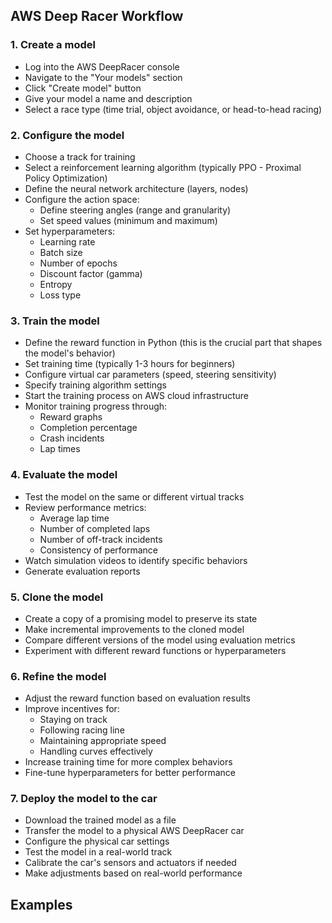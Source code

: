 ## AWS Deep Racer Workflow
### 1. Create a model

- Log into the AWS DeepRacer console
- Navigate to the "Your models" section
- Click "Create model" button
- Give your model a name and description
- Select a race type (time trial, object avoidance, or head-to-head racing)

### 2. Configure the model

- Choose a track for training
- Select a reinforcement learning algorithm (typically PPO - Proximal Policy Optimization)
- Define the neural network architecture (layers, nodes)
- Configure the action space:
    - Define steering angles (range and granularity)
    - Set speed values (minimum and maximum)
- Set hyperparameters:
    - Learning rate
    - Batch size
    - Number of epochs
    - Discount factor (gamma)
    - Entropy
    - Loss type

### 3. Train the model

- Define the reward function in Python (this is the crucial part that shapes the model's behavior)
- Set training time (typically 1-3 hours for beginners)
- Configure virtual car parameters (speed, steering sensitivity)
- Specify training algorithm settings
- Start the training process on AWS cloud infrastructure
- Monitor training progress through:
    - Reward graphs
    - Completion percentage
    - Crash incidents
    - Lap times

### 4. Evaluate the model

- Test the model on the same or different virtual tracks
- Review performance metrics:
    - Average lap time
    - Number of completed laps
    - Number of off-track incidents
    - Consistency of performance
- Watch simulation videos to identify specific behaviors
- Generate evaluation reports

### 5. Clone the model

- Create a copy of a promising model to preserve its state
- Make incremental improvements to the cloned model
- Compare different versions of the model using evaluation metrics
- Experiment with different reward functions or hyperparameters

### 6. Refine the model

- Adjust the reward function based on evaluation results
- Improve incentives for:
    - Staying on track
    - Following racing line
    - Maintaining appropriate speed
    - Handling curves effectively
- Increase training time for more complex behaviors
- Fine-tune hyperparameters for better performance

### 7. Deploy the model to the car

- Download the trained model as a file
- Transfer the model to a physical AWS DeepRacer car
- Configure the physical car settings
- Test the model in a real-world track
- Calibrate the car's sensors and actuators if needed
- Make adjustments based on real-world performance

## Examples
